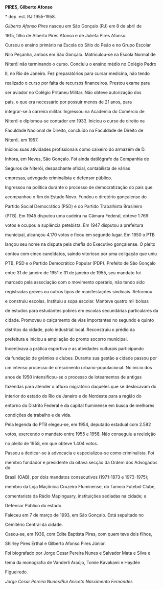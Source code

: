 **PIRES, Gilberto Afonso**



\* dep. est. RJ 1955-1958.



*Gilberto Afonso Pires* nasceu em São Gonçalo (RJ) em 8 de abril de

1915, filho de Alberto Pires Afonso e de Julieta Pires Afonso.



Cursou o ensino primário na Escola do Sítio do Peão e no Grupo Escolar

Nilo Peçanha, ambos em São Gonçalo. Matriculou-se na Escola Normal de

Niterói não terminando o curso. Concluiu o ensino médio no Colégio Pedro

II, no Rio de Janeiro. Fez preparatórios para cursar medicina, não tendo

realizado o curso por falta de recursos financeiros. Prestou exame para

ser aviador no Colégio Pritaneu Militar. Não obteve autorização dos

pais, o que era necessário por possuir menos de 21 anos, para

integrar-se à carreira militar. Ingressou na Academia do Comércio de

Niterói e diplomou-se contador em 1933. Iniciou o curso de direito na

Faculdade Nacional de Direito, concluído na Faculdade de Direito de

Niterói, em 1957.



Iniciou suas atividades profissionais como caixeiro do armazém de D.

Inhora, em Neves, São Gonçalo. Foi ainda datilógrafo da Companhia de

Seguros de Niterói, despachante oficial, contabilista de várias

empresas, advogado criminalista e defensor público.



Ingressou na política durante o processo de democratização do país que

acompanhou o fim do Estado Novo. Fundou o diretório gonçalense do

Partido Social Democrático (PSD) e do Partido Trabalhista Brasileiro

(PTB). Em 1945 disputou uma cadeira na Câmara Federal, obteve 1.769

votos e ocupou a suplência petebista. Em 1947 disputou a prefeitura

municipal, alcançou 4.170 votos e ficou em segundo lugar. Em 1950 o PTB

lançou seu nome na disputa pela chefia do Executivo gonçalense. O pleito

contou com cinco candidatos, saindo vitorioso por uma coligação que uniu

PTB, PSD e o Partido Democrático Popular (PDP). Prefeito de São Gonçalo

entre 31 de janeiro de 1951 e 31 de janeiro de 1955, seu mandato foi

marcado pela associação com o movimento operário, não tendo sido

registradas greves ou outros tipos de manifestações sindicais. Reformou

e construiu escolas. Instituiu a sopa escolar. Manteve quatro mil bolsas

de estudos para estudantes pobres em escolas secundárias particulares da

cidade. Promoveu o calçamento de vias importantes no segundo e quinto

distritos da cidade, polo industrial local. Reconstruiu o prédio da

prefeitura e iniciou a ampliação do pronto socorro municipal.

Incentivava a prática esportiva e as atividades culturais participando

da fundação de grêmios e clubes. Durante sua gestão a cidade passou por

um intenso processo de crescimento urbano-populacional. No início dos

anos de 1950 intensificou-se o processo de loteamentos de antigas

fazendas para atender o afluxo migratório daqueles que se deslocavam do

interior do estado do Rio de Janeiro e do Nordeste para a região do

entorno do Distrito Federal e da capital fluminense em busca de melhores

condições de trabalho e de vida.



Pela legenda do PTB elegeu-se, em 1954, deputado estadual com 2.582

votos, exercendo o mandato entre 1955 e 1958. Não conseguiu a reeleição

no pleito de 1958, em que obteve 1.404 votos.



Passou a dedicar-se à advocacia e especializou-se como criminalista. Foi

membro fundador e presidente da oitava secção da Ordem dos Advogados do

Brasil (OAB), por dois mandatos consecutivos (1971-1973 e 1973-1975);

membro da Loja Maçônica Cruzeiro Fluminense, do Tamoio Futebol Clube,

comentarista da Rádio Mapinguary, instituições sediadas na cidade; e

Defensor Público do estado.



Faleceu em 7 de março de 1993, em São Gonçalo. Está sepultado no

Cemitério Central da cidade.



Casou-se, em 1936, com Edite Baptista Pires, com quem teve dois filhos,

Shirley Pires Erthal e Gilberto Afonso Pires Júnior.



Foi biografado por Jorge Cesar Pereira Nunes e Salvador Mata e Silva e

tema da monografia de Vanderli Araújo, Tomie Kavakami e Haydée

Figueiredo.



*Jorge Cesar Pereira Nunes/Rui Aniceto Nascimento Fernandes*



